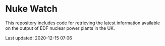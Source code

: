 # Nuke Watch

This repository includes code for retrieving the latest information available on the output of EDF nuclear power plants in the UK.

Last updated: 2020-12-15 07:06